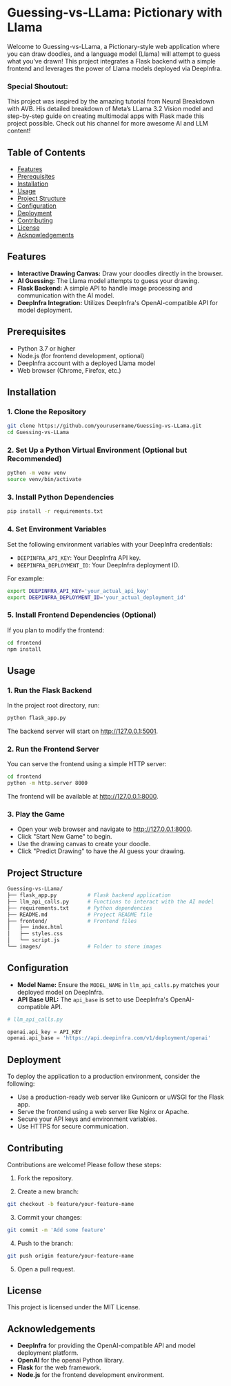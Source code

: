 # Guessing-vs-LLama: Pictionary with Llama
Welcome to Guessing-vs-LLama, a Pictionary-style web application where you can draw doodles, and a language model (Llama) will attempt to guess what you've drawn! This project integrates a Flask backend with a simple frontend and leverages the power of Llama models deployed via DeepInfra.

### Special Shoutout:
This project was inspired by the amazing tutorial from Neural Breakdown with AVB. His detailed breakdown of Meta’s LLama 3.2 Vision model and step-by-step guide on creating multimodal apps with Flask made this project possible. Check out his channel for more awesome AI and LLM content!


## Table of Contents
- [Features](#features)
- [Prerequisites](#prerequisites)
- [Installation](#installation)
- [Usage](#usage)
- [Project Structure](#project-structure)
- [Configuration](#configuration)
- [Deployment](#deployment)
- [Contributing](#contributing)
- [License](#license)
- [Acknowledgements](#acknowledgements)

## Features
- **Interactive Drawing Canvas:** Draw your doodles directly in the browser.
- **AI Guessing:** The Llama model attempts to guess your drawing.
- **Flask Backend:** A simple API to handle image processing and communication with the AI model.
- **DeepInfra Integration:** Utilizes DeepInfra's OpenAI-compatible API for model deployment.

## Prerequisites
- Python 3.7 or higher
- Node.js (for frontend development, optional)
- DeepInfra account with a deployed Llama model
- Web browser (Chrome, Firefox, etc.)

## Installation

### 1. Clone the Repository
```bash
git clone https://github.com/yourusername/Guessing-vs-LLama.git
cd Guessing-vs-LLama
```

### 2. Set Up a Python Virtual Environment (Optional but Recommended)
```bash
python -m venv venv
source venv/bin/activate  
```

### 3. Install Python Dependencies
```bash
pip install -r requirements.txt
```

### 4. Set Environment Variables
Set the following environment variables with your DeepInfra credentials:

- `DEEPINFRA_API_KEY`: Your DeepInfra API key.
- `DEEPINFRA_DEPLOYMENT_ID`: Your DeepInfra deployment ID.

For example:
```bash
export DEEPINFRA_API_KEY='your_actual_api_key'
export DEEPINFRA_DEPLOYMENT_ID='your_actual_deployment_id'
```

### 5. Install Frontend Dependencies (Optional)
If you plan to modify the frontend:

```bash
cd frontend
npm install
```

## Usage

### 1. Run the Flask Backend
In the project root directory, run:
```bash
python flask_app.py
```
The backend server will start on http://127.0.0.1:5001.

### 2. Run the Frontend Server
You can serve the frontend using a simple HTTP server:
```bash
cd frontend
python -m http.server 8000
```
The frontend will be available at http://127.0.0.1:8000.

### 3. Play the Game
- Open your web browser and navigate to http://127.0.0.1:8000.
- Click "Start New Game" to begin.
- Use the drawing canvas to create your doodle.
- Click "Predict Drawing" to have the AI guess your drawing.

## Project Structure
```bash
Guessing-vs-LLama/
├── flask_app.py          # Flask backend application
├── llm_api_calls.py      # Functions to interact with the AI model
├── requirements.txt      # Python dependencies
├── README.md             # Project README file
├── frontend/             # Frontend files
│   ├── index.html
│   ├── styles.css
│   └── script.js
└── images/               # Folder to store images
```

## Configuration
- **Model Name:** Ensure the `MODEL_NAME` in `llm_api_calls.py` matches your deployed model on DeepInfra.
- **API Base URL:** The `api_base` is set to use DeepInfra's OpenAI-compatible API.

```python
# llm_api_calls.py

openai.api_key = API_KEY
openai.api_base = 'https://api.deepinfra.com/v1/deployment/openai'
```

## Deployment
To deploy the application to a production environment, consider the following:
- Use a production-ready web server like Gunicorn or uWSGI for the Flask app.
- Serve the frontend using a web server like Nginx or Apache.
- Secure your API keys and environment variables.
- Use HTTPS for secure communication.

## Contributing
Contributions are welcome! Please follow these steps:

1. Fork the repository.

2. Create a new branch:
```bash
git checkout -b feature/your-feature-name
```

3. Commit your changes:
```bash
git commit -m 'Add some feature'
```

4. Push to the branch:
```bash
git push origin feature/your-feature-name
```

5. Open a pull request.

## License
This project is licensed under the MIT License.

## Acknowledgements
- **DeepInfra** for providing the OpenAI-compatible API and model deployment platform.
- **OpenAI** for the openai Python library.
- **Flask** for the web framework.
- **Node.js** for the frontend development environment.

